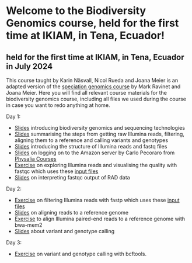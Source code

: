 # Welcome to the Biodiversity Genomics course, held for the first time at IKIAM, in Tena, Ecuador!
## held for the first time at IKIAM, in Tena, Ecuador in July 2024
This course taught by Karin Näsvall, Nicol Rueda and Joana Meier is an adapted version of the [speciation genomics course](https://speciationgenomics.github.io/) by Mark Ravinet and Joana Meier. Here you will find all relevant course materials for the biodiversity genomics course, including all files we used during the course in case you want to redo anything at home.

Day 1:
- [Slides](https://github.com/rapidspeciation/biodiversity_genomics_course/blob/main/slide_presentations/01_Welcome_BiodiversityGenomics_introduction.pdf) introducing biodiversity genomics and sequencing technologies
- [Slides](https://github.com/rapidspeciation/biodiversity_genomics_course/blob/main/slide_presentations/02_Summary_reads-vcf.pdf) summarising the steps from getting raw Illumina reads, filtering, aligning them to a reference and calling variants and genotypes
- [Slides](https://github.com/rapidspeciation/biodiversity_genomics_course/blob/main/slide_presentations/03_Raw_sequences_and_quality_control.pdf) introducing the structure of Illumina reads and fastq files
- [Slides](https://github.com/rapidspeciation/biodiversity_genomics_course/blob/main/exercises/Connecting_to_the_Amazon_server.pdf) on logging on to the Amazon server by Carlo Pecoraro from [Physalia Courses](https://www.physalia-courses.org)
- [Exercise](https://github.com/rapidspeciation/biodiversity_genomics_course/blob/main/exercises/01_RawReadsExploration_fastqc.md) on exploring Illumina reads and visualising the quality with fastqc which uses these [input files](input_files/Day1_fastp)
- [Slides](https://github.com/rapidspeciation/biodiversity_genomics_course/blob/main/slide_presentations/04_fastqc_interpretation.pdf) on interpreting fastqc output of RAD data

Day 2:
- [Exercise](https://github.com/rapidspeciation/biodiversity_genomics_course/blob/main/exercises/02_fastp_filtering_reads.md) on filtering Illumina reads with fastp which uses these [input files](input_files/Day1_fastp)
- [Slides](https://github.com/rapidspeciation/biodiversity_genomics_course/blob/main/slide_presentations/06_Aligning_reads_to_reference.pdf) on aligning reads to a reference genome
- [Exercise](https://github.com/rapidspeciation/biodiversity_genomics_course/blob/main/exercises/03_Mapping_to_a_reference_genome.md) to align Illumina paired-end reads to a reference genome with bwa-mem2
- [Slides](https://github.com/rapidspeciation/biodiversity_genomics_course/blob/main/slide_presentations/07_Variant_and_genotype_calling.pdf) about variant and genotype calling

Day 3:
- [Exercise](https://github.com/rapidspeciation/biodiversity_genomics_course/blob/main/exercises/04_variant_calling.md) on variant and genotype calling with bcftools.
